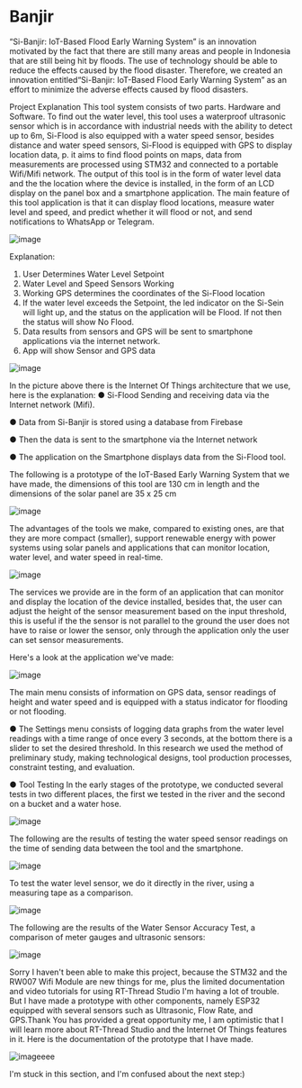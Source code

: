 # Banjir
“Si-Banjir: IoT-Based Flood Early Warning System” is an innovation motivated by 
the fact that there are still many areas and people in Indonesia that are still being hit 
by floods. The use of technology should be able to reduce the effects caused by the 
flood disaster. Therefore, we created an innovation entitled“Si-Banjir: IoT-Based 
Flood Early Warning System” as an effort to minimize the adverse effects caused 
by flood disasters.

Project Explanation
This tool system consists of two parts. Hardware and Software. To find out 
the water level, this tool uses a waterproof ultrasonic sensor which is in accordance 
with industrial needs with the ability to detect up to 6m, Si-Flood is also equipped 
with a water speed sensor, besides distance and water speed sensors, Si-Flood is 
equipped with GPS to display location data, p. it aims to find flood points on maps, 
data from measurements are processed using STM32 and connected to a portable 
Wifi/Mifi network. The output of this tool is in the form of water level data and the 
the location where the device is installed, in the form of an LCD display on the panel 
box and a smartphone application. The main feature of this tool application is that 
it can display flood locations, measure water level and speed, and predict whether it will 
flood or not, and send notifications to WhatsApp or Telegram.

![image](https://github.com/Azhar14/Banjir/assets/43295093/4628ceb0-68a1-4512-893e-c92fedde0655)

Explanation:
1. User Determines Water Level Setpoint
2. Water Level and Speed Sensors Working
3. Working GPS determines the coordinates of the Si-Flood location
4. If the water level exceeds the Setpoint, the led indicator on the Si-Sein will 
light up, and the status on the application will be Flood. If not then the 
status will show No Flood.
5. Data results from sensors and GPS will be sent to smartphone applications 
via the internet network.
6. App will show Sensor and GPS data

![image](https://github.com/Azhar14/Banjir/assets/43295093/0d8faac3-8f46-4f7b-be17-1b35686540a3)

In the picture above there is the Internet Of Things architecture that we 
use, here is the explanation:
● Si-Flood Sending and receiving data via the Internet network (Mifi).

● Data from Si-Banjir is stored using a database from Firebase

● Then the data is sent to the smartphone via the Internet network

● The application on the Smartphone displays data from the Si-Flood tool.

The following is a prototype of the IoT-Based Early Warning System that 
we have made, the dimensions of this tool are 130 cm in length and the 
dimensions of the solar panel are 35 x 25 cm

![image](https://github.com/Azhar14/Banjir/assets/43295093/6cf4e6ab-98c5-4089-85c0-d2aed1556cef)

The advantages of the tools we make, compared to existing ones, are that 
they are more compact (smaller), support renewable energy with power systems 
using solar panels and applications that can monitor location, water level, and water 
speed in real-time.

![image](https://github.com/Azhar14/Banjir/assets/43295093/bc64f495-bd2b-47d4-a0bf-dc7959283cab)

The services we provide are in the form of an application that can monitor 
and display the location of the device installed, besides that, the user can adjust the 
height of the sensor measurement based on the input threshold, this is useful if the 
the sensor is not parallel to the ground the user does not have to raise or lower the 
sensor, only through the application only the user can set sensor measurements.

Here's a look at the application we've made:

![image](https://github.com/Azhar14/Banjir/assets/43295093/bdb7b061-2a1d-41bf-8b65-42d086aa7399)

The main menu consists of information on GPS data, sensor readings of 
height and water speed and is equipped with a status indicator for flooding 
or not flooding.

● The Settings menu consists of logging data graphs from the water level 
readings with a time range of once every 3 seconds, at the bottom there is 
a slider to set the desired threshold.
In this research we used the method of preliminary study, making 
technological designs, tool production processes, constraint testing, and evaluation.

● Tool Testing
In the early stages of the prototype, we conducted several tests in two 
different places, the first we tested in the river and the second on a bucket and 
a water hose.

![image](https://github.com/Azhar14/Banjir/assets/43295093/124c8031-2d9f-4391-9007-b71f6de8da1a)

The following are the results of testing the water speed sensor readings on 
the time of sending data between the tool and the smartphone.

![image](https://github.com/Azhar14/Banjir/assets/43295093/76fe56cb-e3bc-4a74-9242-5a8ac931d09a)

To test the water level sensor, we do it directly in the river, using a measuring tape 
as a comparison.

![image](https://github.com/Azhar14/Banjir/assets/43295093/829f849b-c97f-4872-940d-fce6c4fcf924)

The following are the results of the Water Sensor Accuracy Test, a 
comparison of meter gauges and ultrasonic sensors:

![image](https://github.com/Azhar14/Banjir/assets/43295093/9fa85af9-408c-43fe-9a00-48ccba74638b)


Sorry I haven't been able to make this project, because the STM32 and the RW007 
Wifi Module are new things for me, plus the limited documentation and video 
tutorials for using RT-Thread Studio I'm having a lot of trouble. But I have made a 
prototype with other components, namely ESP32 equipped with several sensors 
such as Ultrasonic, Flow Rate, and GPS.Thank You has provided a great 
opportunity me, I am optimistic that I will learn more about RT-Thread Studio 
and the Internet Of Things features in it. Here is the documentation of the prototype 
that I have made.

![imageeee](https://github.com/Azhar14/Banjir/assets/43295093/3e9f49c2-7e04-4101-96db-2251bfeff624)

I'm stuck in this section, and I'm confused about the next step:)






